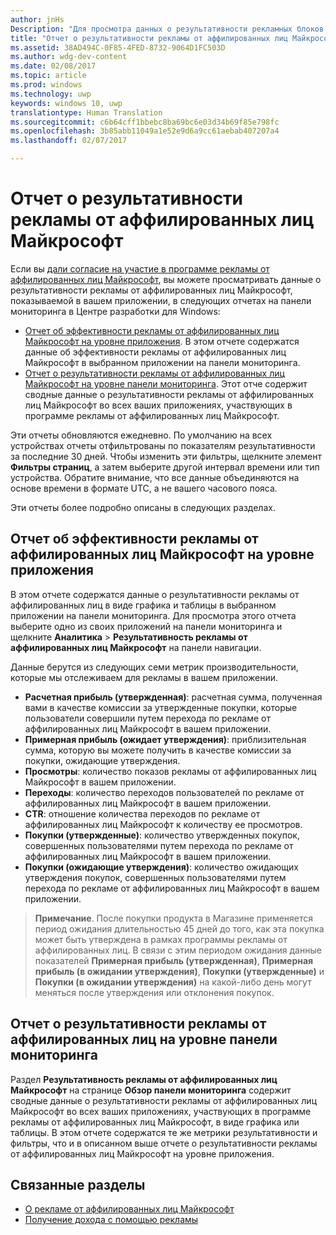 ```yaml
---
author: jnHs
Description: "Для просмотра данных о результативности рекламных блоков в ваших приложениях используйте отчеты о результативности рекламы от аффилированных лиц Майкрософт на уровне приложения и учетной записи на панели мониторинга в Центре разработки для Windows."
title: "Отчет о результативности рекламы от аффилированных лиц Майкрософт"
ms.assetid: 38AD494C-0F85-4FED-8732-9064D1FC503D
ms.author: wdg-dev-content
ms.date: 02/08/2017
ms.topic: article
ms.prod: windows
ms.technology: uwp
keywords: windows 10, uwp
translationtype: Human Translation
ms.sourcegitcommit: c6b64cff1bbebc8ba69bc6e03d34b69f85e798fc
ms.openlocfilehash: 3b85abb11049a1e52e9d6a9cc61aebab407207a4
ms.lasthandoff: 02/07/2017

---
```


# <a name="affiliates-performance-report"></a>Отчет о результативности рекламы от аффилированных лиц Майкрософт

Если вы [дали согласие на участие в программе рекламы от аффилированных лиц Майкрософт](about-affiliate-ads.md), вы можете просматривать данные о результативности рекламы от аффилированных лиц Майкрософт, показываемой в вашем приложении, в следующих отчетах на панели мониторинга в Центре разработки для Windows:

-   [Отчет об эффективности рекламы от аффилированных лиц Майкрософт на уровне приложения](#app-level-affiliate-ads-performance-report). В этом отчете содержатся данные об эффективности рекламы от аффилированных лиц Майкрософт в выбранном приложении на панели мониторинга.
-   [Отчет о результативности рекламы от аффилированных лиц Майкрософт на уровне панели мониторинга](#dashboard-level-affiliate-ads-performance-report). Этот отче содержит сводные данные о результативности рекламы от аффилированных лиц Майкрософт во всех ваших приложениях, участвующих в программе рекламы от аффилированных лиц Майкрософт.

Эти отчеты обновляются ежедневно. По умолчанию на всех устройствах отчеты отфильтрованы по показателям результативности за последние 30 дней. Чтобы изменить эти фильтры, щелкните элемент **Фильтры страниц**, а затем выберите другой интервал времени или тип устройства. Обратите внимание, что все данные объединяются на основе времени в формате UTC, а не вашего часового пояса.

Эти отчеты более подробно описаны в следующих разделах.

## <a name="app-level-affiliate-ads-performance-report"></a>Отчет об эффективности рекламы от аффилированных лиц Майкрософт на уровне приложения

В этом отчете содержатся данные о результативности рекламы от аффилированных лиц в виде графика и таблицы в выбранном приложении на панели мониторинга. Для просмотра этого отчета выберите одно из своих приложений на панели мониторинга и щелкните **Аналитика** &gt; **Результативность рекламы от аффилированных лиц Майкрософт** на панели навигации.

Данные берутся из следующих семи метрик производительности, которые мы отслеживаем для рекламы в вашем приложении.

-   **Расчетная прибыль (утвержденная)**: расчетная сумма, полученная вами в качестве комиссии за утвержденные покупки, которые пользователи совершили путем перехода по рекламе от аффилированных лиц Майкрософт в вашем приложении.
-   **Примерная прибыль (ожидает утверждения)**: приблизительная сумма, которую вы можете получить в качестве комиссии за покупки, ожидающие утверждения.
-   **Просмотры**: количество показов рекламы от аффилированных лиц Майкрософт в вашем приложении.
-   **Переходы**: количество переходов пользователей по рекламе от аффилированных лиц Майкрософт в вашем приложении.
-   **CTR**: отношение количества переходов по рекламе от аффилированных лиц Майкрософт к количеству ее просмотров.
-   **Покупки (утвержденные)**: количество утвержденных покупок, совершенных пользователями путем перехода по рекламе от аффилированных лиц Майкрософт в вашем приложении.
-   **Покупки (ожидающие утверждения)**: количество ожидающих утверждения покупок, совершенных пользователями путем перехода по рекламе от аффилированных лиц Майкрософт в вашем приложении.

> **Примечание**. После покупки продукта в Магазине применяется период ожидания длительностью 45 дней до того, как эта покупка может быть утверждена в рамках программы рекламы от аффилированных лиц. В связи с этим периодом ожидания данные показателей **Примерная прибыль (утвержденная)**, **Примерная прибыль (в ожидании утверждения)**, **Покупки (утвержденные)** и **Покупки (в ожидании утверждения)** на какой-либо день могут меняться после утверждения или отклонения покупок.

## <a name="dashboard-level-affiliate-ads-performance-report"></a>Отчет о результативности рекламы от аффилированных лиц на уровне панели мониторинга

Раздел **Результативность рекламы от аффилированных лиц Майкрософт** на странице **Обзор панели мониторинга** содержит сводные данные о результативности рекламы от аффилированных лиц Майкрософт во всех ваших приложениях, участвующих в программе рекламы от аффилированных лиц Майкрософт, в виде графика или таблицы. В этом отчете содержатся те же метрики результативности и фильтры, что и в описанном выше отчете о результативности рекламы от аффилированных лиц Майкрософт на уровне приложения.

## <a name="related-topics"></a>Связанные разделы

* [О рекламе от аффилированных лиц Майкрософт](about-affiliate-ads.md)
* [Получение дохода с помощью рекламы](monetize-with-ads.md)
 

 

